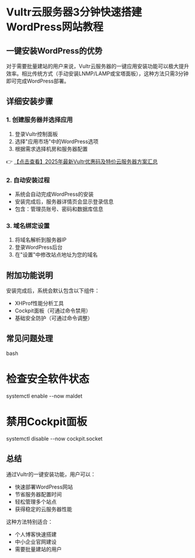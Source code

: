 # Vultr云服务器3分钟快速搭建WordPress网站教程

## 一键安装WordPress的优势
对于需要批量建站的用户来说，Vultr云服务器的一键应用安装功能可以极大提升效率。相比传统方式（手动安装LNMP/LAMP或宝塔面板），这种方法只需3分钟即可完成WordPress部署。

## 详细安装步骤

### 1. 创建服务器并选择应用
1. 登录Vultr控制面板
2. 选择"应用市场"中的WordPress选项
3. 根据需求选择机房和服务器配置

👉 [【点击查看】2025年最新Vultr优惠码及特价云服务器方案汇总](https://bit.ly/VuLtr)

### 2. 自动安装过程
- 系统会自动完成WordPress的安装
- 安装完成后，服务器详情页会显示登录信息
- 包含：管理员账号、密码和数据库信息

### 3. 域名绑定设置
1. 将域名解析到服务器IP
2. 登录WordPress后台
3. 在"设置"中修改站点地址为您的域名

## 附加功能说明
安装完成后，系统会默认包含以下组件：
- XHProf性能分析工具
- Cockpit面板（可通过命令禁用）
- 基础安全防护（可通过命令调整）

## 常见问题处理
bash
# 检查安全软件状态
systemctl enable --now maldet

# 禁用Cockpit面板
systemctl disable --now cockpit.socket

## 总结
通过Vultr的一键安装功能，用户可以：
- 快速部署WordPress网站
- 节省服务器配置时间
- 轻松管理多个站点
- 获得稳定的云服务器性能

这种方法特别适合：
- 个人博客快速搭建
- 中小企业官网建设
- 需要批量建站的用户